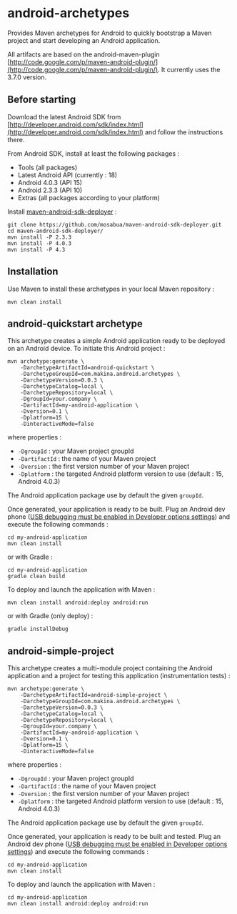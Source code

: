 # android-archetypes
Provides Maven archetypes for Android to quickly bootstrap a Maven project and start developing an Android application.

All artifacts are based on the android-maven-plugin [http://code.google.com/p/maven-android-plugin/](http://code.google.com/p/maven-android-plugin/). It currently uses the 3.7.0 version.

## Before starting
Download the latest Android SDK from
[http://developer.android.com/sdk/index.html](http://developer.android.com/sdk/index.html) and follow the instructions there.

From Android SDK, install at least the following packages :

* Tools (all packages)
* Latest Android API (currently : 18)
* Android 4.0.3 (API 15)
* Android 2.3.3 (API 10)
* Extras (all packages according to your platform)

Install [maven-android-sdk-deployer](https://github.com/mosabua/maven-android-sdk-deployer) :

	git clone https://github.com/mosabua/maven-android-sdk-deployer.git
	cd maven-android-sdk-deployer/
	mvn install -P 2.3.3
	mvn install -P 4.0.3
	mvn install -P 4.3

## Installation
Use Maven to install these archetypes in your local Maven repository :

	mvn clean install

## android-quickstart archetype
This archetype creates a simple Android application ready to be deployed on an Android device. To initiate this Android project :

	mvn archetype:generate \
		-DarchetypeArtifactId=android-quickstart \
		-DarchetypeGroupId=com.makina.android.archetypes \
		-DarchetypeVersion=0.0.3 \
		-DarchetypeCatalog=local \
		-DarchetypeRepository=local \
		-DgroupId=your.company \
		-DartifactId=my-android-application \
		-Dversion=0.1 \
		-Dplatform=15 \
		-DinteractiveMode=false

where properties :

* `-DgroupId` : your Maven project groupId
* `-DartifactId` : the name of your Maven project
* `-Dversion` : the first version number of your Maven project
* `-Dplatform` : the targeted Android platform version to use (default : 15, Android 4.0.3)

The Android application package use by default the given `groupId`.

Once generated, your application is ready to be built. Plug an Android dev phone ([USB debugging must be enabled in Developer options settings](http://developer.android.com/tools/device.html#setting-up)) and execute the following commands :

	cd my-android-application
	mvn clean install

or with Gradle :

	cd my-android-application
	gradle clean build

To deploy and launch the application with Maven :

	mvn clean install android:deploy android:run

or with Gradle (only deploy) :

	gradle installDebug

## android-simple-project
This archetype creates a multi-module project containing the Android application and a project for testing this application (instrumentation tests) :

	mvn archetype:generate \
		-DarchetypeArtifactId=android-simple-project \
		-DarchetypeGroupId=com.makina.android.archetypes \
		-DarchetypeVersion=0.0.3 \
		-DarchetypeCatalog=local \
		-DarchetypeRepository=local \
		-DgroupId=your.company \
		-DartifactId=my-android-application \
		-Dversion=0.1 \
		-Dplatform=15 \
		-DinteractiveMode=false

where properties :

* `-DgroupId` : your Maven project groupId
* `-DartifactId` : the name of your Maven project
* `-Dversion` : the first version number of your Maven project
* `-Dplatform` : the targeted Android platform version to use (default : 15, Android 4.0.3)

The Android application package use by default the given `groupId`.

Once generated, your application is ready to be built and tested. Plug an Android dev phone ([USB debugging must be enabled in Developer options settings](http://developer.android.com/tools/device.html#setting-up)) and execute the following commands :

	cd my-android-application
	mvn clean install

To deploy and launch the application with Maven :

	cd my-android-application
	mvn clean install android:deploy android:run